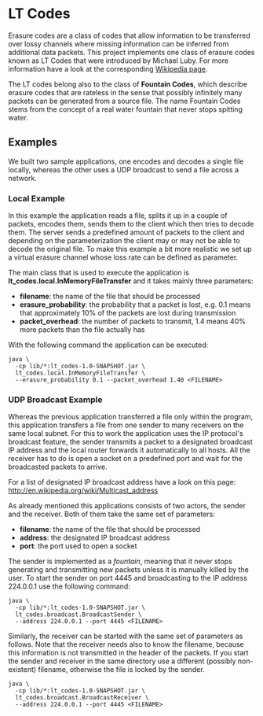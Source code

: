 LT Codes
====================

Erasure codes are a class of codes that allow information to be transferred
over lossy channels where missing information can be inferred from additional
data packets. This project implements one class of erasure codes known as LT
Codes that were introduced by Michael Luby. For more information have a look
at the corresponding [Wikipedia page](http://en.wikipedia.org/wiki/LT_codes).

The LT codes belong also to the class of **Fountain Codes**, which describe
erasure codes that are rateless in the sense that possibly infinitely many
packets can be generated from a source file. The name Fountain Codes stems
from the concept of a real water fountain that never stops spitting water.


Examples
--------------------

We built two sample applications, one encodes and decodes a single file
locally, whereas the other uses a UDP broadcast to send a file across
a network.


### Local Example

In this example the application reads a file, splits it up in a couple
of packets, encodes them, sends them to the client which then tries to
decode them. The server sends a predefined amount of packets to the client
and depending on the parameterization the client may or may not be able
to decode the original file.  To make this example a bit more realistic
we set up a virtual erasure channel whose loss rate can be defined as
parameter.

The main class that is used to execute the application is
**lt_codes.local.InMemoryFileTransfer** and it takes mainly three
parameters:

* **filename**: the name of the file that should be processed
* **erasure_probability**: the probability that a packet is lost, e.g. 0.1
  means that approximately 10% of the packets are lost during transmission
* **packet_overhead**: the number of packets to transmit, 1.4 means 40%
  more packets than the file actually has

With the following command the application can be executed:

```shell
java \
  -cp lib/*:lt_codes-1.0-SNAPSHOT.jar \
  lt_codes.local.InMemoryFileTransfer \
  --erasure_probability 0.1 --packet_overhead 1.40 <FILENAME>
```


### UDP Broadcast Example

Whereas the previous application transferred a file only within the program,
this application transfers a file from one sender to many receivers on the
same local subnet. For this to work the application uses the IP protocol's
broadcast feature, the sender transmits a packet to a designated broadcast
IP address and the local router forwards it automatically to all hosts. All
the receiver has to do is open a socket on a predefined port and wait for
the broadcasted packets to arrive.

For a list of designated IP broadcast address have a look on this page:
http://en.wikipedia.org/wiki/Multicast_address

As already mentioned this applications consists of two actors, the sender and
the receiver. Both of them take the same set of parameters:

* **filename**: the name of the file that should be processed
* **address**: the designated IP broadcast address
* **port**: the port used to open a socket

The sender is implemented as a *fountain*, meaning that it never stops
generating and transmitting new packets unless it is manually killed by
the user.  To start the sender on port 4445 and broadcasting to the IP
address 224.0.0.1 use the following command:

```shell
java \
  -cp lib/*:lt_codes-1.0-SNAPSHOT.jar \
  lt_codes.broadcast.BroadcastSender \
  --address 224.0.0.1 --port 4445 <FILENAME>
```

Similarly, the receiver can be started with the same set of parameters as
follows. Note that the receiver needs also to know the filename, because
this information is not transmitted in the header of the packets. If
you start the sender and receiver in the same directory use a different
(possibly non-existent) filename, otherwise the file is locked by the sender.

```shell
java \
  -cp lib/*:lt_codes-1.0-SNAPSHOT.jar \
  lt_codes.broadcast.BroadcastReceiver \
  --address 224.0.0.1 --port 4445 <FILENAME>
```
